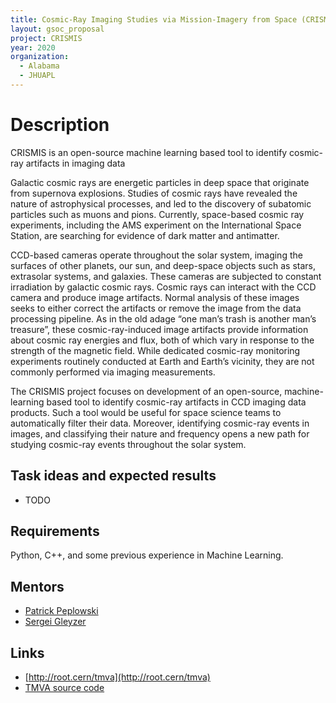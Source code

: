```yaml
---
title: Cosmic-Ray Imaging Studies via Mission-Imagery from Space (CRISMIS)
layout: gsoc_proposal
project: CRISMIS
year: 2020
organization:
  - Alabama
  - JHUAPL
---
```


# Description

CRISMIS is an open-source machine learning based tool to identify cosmic-ray artifacts in imaging data
 
Galactic cosmic rays are energetic particles in deep space that originate from supernova explosions. Studies of cosmic rays have revealed the nature of astrophysical processes, and led to the discovery of subatomic particles such as muons and pions. Currently, space-based cosmic ray experiments, including the AMS experiment on the International Space Station, are searching for evidence of dark matter and antimatter.
 
CCD-based cameras operate throughout the solar system, imaging the surfaces of other planets, our sun, and deep-space objects such as stars, extrasolar systems, and galaxies. These cameras are subjected to constant irradiation by galactic cosmic rays. Cosmic rays can interact with the CCD camera and produce image artifacts. Normal analysis of these images seeks to either correct the artifacts or remove the image from the data processing pipeline. As in the old adage “one man’s trash is another man’s treasure”, these cosmic-ray-induced image artifacts provide information about cosmic ray energies and flux, both of which vary in response to the strength of the magnetic field. While dedicated cosmic-ray monitoring experiments routinely conducted at Earth and Earth’s vicinity, they are not commonly performed via imaging measurements. 
 
The CRISMIS project focuses on development of an open-source, machine-learning based tool to identify cosmic-ray artifacts in CCD imaging data products. Such a tool would be useful for space science teams to automatically filter their data. Moreover, identifying cosmic-ray events in images, and classifying their nature and frequency opens a new path for studying cosmic-ray events throughout the solar system. 


## Task ideas and expected results
 * TODO


## Requirements 
Python, C++, and some previous experience in Machine Learning. 

## Mentors
  * [Patrick Peplowski](mailto:Patrick.Peplowski@jhuapl.edu) 
  * [Sergei Gleyzer](mailto:Sergei.Gleyzer@cern.ch) 

## Links
  * [http://root.cern/tmva](http://root.cern/tmva)
  * [TMVA source code](https://github.com/root-project/root/tree/master/tmva)

